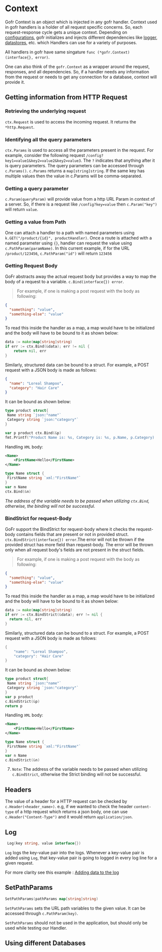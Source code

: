 # Context

Gofr Context is an object which is injected in any gofr handler. Context used in gofr handlers is a holder of all request specific concerns. So, each request-response cycle gets a unique context. Depending on [configurations](/docs/v1/references/configs), gofr initializes and injects different dependencies like [logger](/docs/v1/references/logs), [datastores](/docs/v1/references/datastore), etc. which Handlers can use for a variety of purposes.

All handlers in gofr have same singature `func (*gofr.Context) (interface{}, error)`.

One can also think of the `gofr.Context` as a wrapper around the request, responses, and all dependencies. So, if a handler needs any information from the request or needs to get any connection for a database, context will provide it.

## Getting information from HTTP Request

### Retrieving the underlying request

`ctx.Request` is used to access the incoming request. It returns the `*http.Request`.

### Identifying all the query parameters

`ctx.Params` is used to access all the parameters present in the request. For example, consider the following request `/config?key1=value1&key2=value2&key2=value3`. The `?` indicates that anything after it is query parameters. The query parameters can be accessed through `c.Params()`. `c.Params` returns a `map[string]string`. If the same key has multiple values then the value in c.Params will be comma-separated.

### Getting a query parameter

`c.Param(queryParam)` will provide value from a http URL Param in context of a server. So, if there is a request like `/config?key=value` then `c.Param("key")` will return `value`.

### Getting a value from Path

One can attach a handler to a path with named parameters using `k.GET("/product/{id}", productHandler)`. Once a route is attached with a named parameter using `{}`, handler can request the value using `c.PathParam(paramName)`. In this current example, if for the URL `/product/123456`, `c.PathParam("id")` will return `123456`

### Getting Request Body

GoFr abstracts away the actual request body but provides a way to map the body of a request to a variable. `c.Bind(interface{}) error`.

> For example, if one is making a post request with the body as following:

```json
{
  "something": "value",
  "something-else": "value"
}
```

To read this inside the handler as a map, a map would have to be initialized and the body will have to be bound to it as shown below:

```go
data := make(map[string]string)
if err := ctx.Bind(&data); err != nil {
	return nil, err
}
```

Similarly, structured data can be bound to a struct. For example, a POST request with a JSON body is made as follows:

```json
{
  "name": "Loreal Shampoo",
  "category": "Hair Care"
}
```

It can be bound as shown below:

```go
type product struct{
 Name string `json:"name"`
 Category string `json:"category"`
}

var p product ctx.Bind(&p)
fmt.Printf("Product Name is: %s, Category is: %s, p.Name, p.Category)
```

Handling `XML` body:

```xml
<Name>
	<FirstName>Hello</FirstName>
</Name>
```

```go
type Name struct {
 FirstName string `xml:"FirstName"`
}
var n Name
ctx.Bind(&n)
```

_The address of the variable needs to be passed when utilizing `ctx.Bind`, otherwise, the binding will not be successful._

### BindStrict for request-Body

GoFr support the BindStrict for request-body where it checks the request-body contains fields that are present or not in provided struct. `ctx.BindStrict(interface{}) error`.The error will not be thrown if the provided struct has more field than request-body. The error will be thrown only when all request body's fields are not present in the struct fields.

> For example, if one is making a post request with the body as following:

```json
{
  "something": "value",
  "something-else": "value"
}
```

To read this inside the handler as a map, a map would have to be initialized and the body will have to be bound to it as shown below:

```go
data := make(map[string]string)
if err := ctx.BindStrict(&data); err != nil {
  return nil, err
}
```

Similarly, structured data can be bound to a struct. For example, a POST request with a JSON body is made as follows:

```go
{
	"name": "Loreal Shampoo",
	"category": "Hair Care"
}
```

It can be bound as shown below:

```go
type product struct{
 Name string `json:"name"`
 Category string `json:"category"`
}
var p product
c.BindStrict(&p)
return p
```

Handling `XML` body:

```xml
<Name>
	<FirstName>Hello</FirstName>
</Name>
```

```go
type Name struct {
 FirstName string `xml:"FirstName"`
}
var n Name
c.BindStrict(&n)
```

7. `Note`: The address of the variable needs to be passed when utilizing `c.BindStrict`, otherwise the Strict binding will not be successful.

## Headers

The value of a header for a HTTP request can be checked by `c.Header(<header_name>)`. e.g, if we wanted to check the header `content-type` of a http request which returns a json body, one can use `c.Header("Content-Type")` and it would return `application/json`.

## Log

```go
 Log(key string, value interface{})
```

`Log` logs the key-value pair into the logs. Whenever a key-value pair is added using `Log`, that key-value pair is going to logged in every log line for a given request.

For more clarity see this example : [Adding data to the log](https://docs.zopsmart.com/doc/43-logging-ruq0y3KJqu)

## SetPathParams

```go
SetPathParams(pathParams map[string]string)
```

`SetPathParams` sets the URL path variables to the given value. It can be accessed through `c.PathParam(key)`.

`SetPathParams` should not be used in the application, but should only be used while testing our Handler.

## Using different Databases
